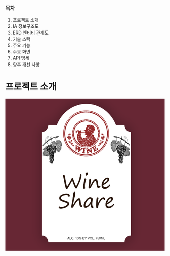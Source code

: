 ### 목차

1. 프로젝트 소개
2. IA 정보구조도
3. ERD 엔티티 관계도
4. 기술 스택
5. 주요 기능
6. 주요 화면
7. API 명세
8. 향후 개선 사항

# 프로젝트 소개

![wineshare 로고](./wineshareReadmeImages/wineshare_logo2.png)


